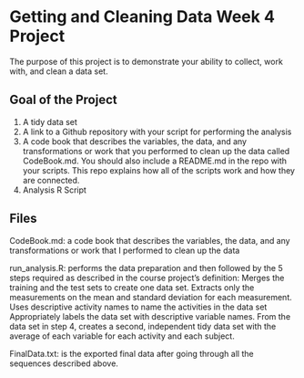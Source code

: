 # Getting and Cleaning Data Week 4 Project 

The purpose of this project is to demonstrate your ability to collect, work with, and clean a data set.

## Goal of the Project
1. A tidy data set 
2. A link to a Github repository with your script for performing the analysis 
3. A code book that describes the variables, the data, and any transformations or work that you performed to clean up the data called CodeBook.md. You should also include a README.md in the repo with your scripts. This repo explains how all of the scripts work and how they are connected.
4. Analysis R Script

## Files
CodeBook.md:  a code book that describes the variables, the data, and any transformations or work that I performed to clean up the data

run_analysis.R:
performs the data preparation and then followed by the 5 steps required as described in the course project’s definition:
Merges the training and the test sets to create one data set.
Extracts only the measurements on the mean and standard deviation for each measurement.
Uses descriptive activity names to name the activities in the data set
Appropriately labels the data set with descriptive variable names.
From the data set in step 4, creates a second, independent tidy data set with the average of each variable for each activity and each subject.

FinalData.txt:
is the exported final data after going through all the sequences described above.
